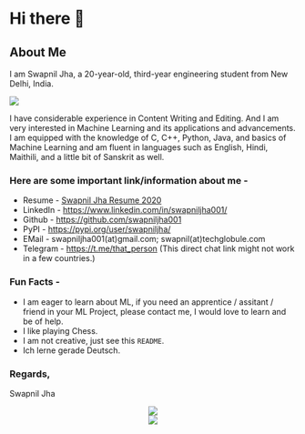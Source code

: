 # Hi there 👋

<!--
**swapniljha001/swapniljha001** is a ✨ _special_ ✨ repository because its `README.md` (this file) appears on your GitHub profile.

Here are some ideas to get you started:

- 🔭 I’m currently working on ...
- 🌱 I’m currently learning ...
- 👯 I’m looking to collaborate on ...
- 🤔 I’m looking for help with ...
- 💬 Ask me about ...
- 📫 How to reach me: ...
- 😄 Pronouns: ...
- ⚡ Fun fact: ...
-->

## About Me
<p>I am Swapnil Jha, a 20-year-old, third-year engineering student from New Delhi, India.</p> 
<img src="https://github-readme-stats.vercel.app/api?username=swapniljha001&&show_icons=true&title_color=08fdd8&icon_color=bb2acf&text_color=ffffff&bg_color=0a192f&count_private=true" align=”right”/>
<BR CLEAR=”left” /> 

<p>I have considerable experience in Content Writing and Editing. And I am very interested in Machine Learning and its applications and advancements. I am equipped with the knowledge of C, C++, Python, Java, and basics of Machine Learning and am fluent in languages such as English, Hindi, Maithili, and a little bit of Sanskrit as well.</p>

### Here are some important link/information about me -

* Resume - [Swapnil Jha Resume 2020](https://sunny.techglobule.com/wp-content/uploads/2016/03/Resume-Swapnil-2020.0.pdf)
* LinkedIn - https://www.linkedin.com/in/swapniljha001/
* Github - https://github.com/swapniljha001
* PyPI - https://pypi.org/user/swapniljha/
* EMail - swapniljha001(at)gmail.com; swapnil(at)techglobule.com
* Telegram - https://t.me/that_person (This direct chat link might not work in a few countries.)

### Fun Facts -
* I am eager to learn about ML, if you need an apprentice / assitant / friend in your ML Project, please contact me, I would love to learn and be of help.
* I like playing Chess.
* I am not creative, just see this `README`.
* Ich lerne gerade Deutsch.

### Regards,
 Swapnil Jha
 
<p align="center">
<img src="https://github-readme-stats.vercel.app/api?username=swapniljha001&&show_icons=true&title_color=08fdd8&icon_color=bb2acf&text_color=ffffff&bg_color=0a192f&count_private=true" align=”right” hspace=”50” vspace=”50”/>
<br>
<img src="https://github-readme-stats.vercel.app/api/top-langs/?username=swapniljha001"/>
</p>

